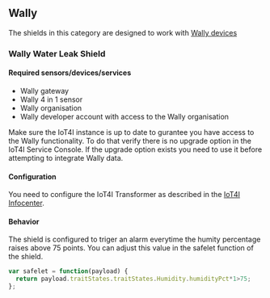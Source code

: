 ## Wally
The shields in this category are designed to work with [Wally devices](https://www.wallyhome.com/)

### Wally Water Leak Shield

#### Required sensors/devices/services
- Wally gateway
- Wally 4 in 1 sensor
- Wally organisation
- Wally developer account with access to the Wally organisation

Make sure the IoT4I instance is up to date to gurantee you have access to the Wally functionality. To do that verify there is no upgrade option in the IoT4I Service Console. If the upgrade option exists you need to use it before attempting to integrate Wally data.

#### Configuration
You need to configure the IoT4I Transformer as described in the [IoT4I Infocenter](https://console.ng.bluemix.net/docs/services/IotInsurance/iotinsurance_wally_integration.html#wallysupport).

#### Behavior
The shield is configured to triger an alarm everytime the humity percentage raises above 75 points. You can adjust this value in the safelet function of the shield.

```JavaScript
var safelet = function(payload) {
  return payload.traitStates.traitStates.Humidity.humidityPct*1>75;
};
```
